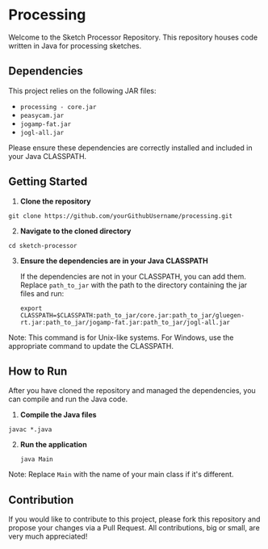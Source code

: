 # Processing

Welcome to the Sketch Processor Repository. This repository houses code written in Java for processing sketches.

## Dependencies

This project relies on the following JAR files:
- `processing - core.jar`
- `peasycam.jar`
- `jogamp-fat.jar`
- `jogl-all.jar`

Please ensure these dependencies are correctly installed and included in your Java CLASSPATH.

## Getting Started

1. **Clone the repository**
  ```
  git clone https://github.com/yourGithubUsername/processing.git
  ```
2. **Navigate to the cloned directory**
  ```
  cd sketch-processor
  ```
3. **Ensure the dependencies are in your Java CLASSPATH**

   If the dependencies are not in your CLASSPATH, you can add them. Replace `path_to_jar` with the path to the directory containing the jar files and run:
   ```
   export CLASSPATH=$CLASSPATH:path_to_jar/core.jar:path_to_jar/gluegen-rt.jar:path_to_jar/jogamp-fat.jar:path_to_jar/jogl-all.jar
   ```
  Note: This command is for Unix-like systems. For Windows, use the appropriate command to update the CLASSPATH.

## How to Run

After you have cloned the repository and managed the dependencies, you can compile and run the Java code.

1. **Compile the Java files**
  ```
  javac *.java
  ```
2. **Run the application**
   ```
   java Main
   ```
Note: Replace `Main` with the name of your main class if it's different.

## Contribution

If you would like to contribute to this project, please fork this repository and propose your changes via a Pull Request. All contributions, big or small, are very much appreciated!
